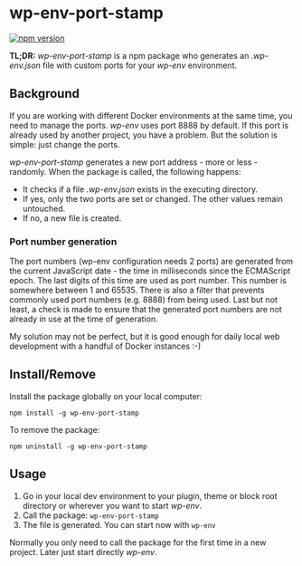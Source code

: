# wp-env-port-stamp

[![npm version](https://badge.fury.io/js/wp-env-port-stamp.svg)](https://badge.fury.io/js/wp-env-port-stamp)

**TL;DR:** *wp-env-port-stamp* is a npm package who generates an *.wp-env.json* file with custom ports for your *wp-env* environment.

## Background

If you are working with different Docker environments at the same time, you need to manage the ports. *wp-env* uses port 8888 by default. If this port is already used by another project, you have a problem. But the solution is simple: just change the ports.

*wp-env-port-stamp* generates a new port address - more or less - randomly. When the package is called, the following happens:

* It checks if a file *.wp-env.json* exists in the executing directory.
* If yes, only the two ports are set or changed. The other values remain untouched.
* If no, a new file is created.

### Port number generation

The port numbers (wp-env configuration needs 2 ports) are generated from the current JavaScript date - the time in milliseconds since the ECMAScript epoch. The last digits of this time are used as port number. This number is somewhere between 1 and 65535. There is also a filter that prevents commonly used port numbers (e.g. 8888) from being used. Last but not least, a check is made to ensure that the generated port numbers are not already in use at the time of generation.

My solution may not be perfect, but it is good enough for daily local web development with a handful of Docker instances :-)

## Install/Remove

Install the package globally on your local computer:

```
npm install -g wp-env-port-stamp
```

To remove the package:

```
npm uninstall -g wp-env-port-stamp
```

## Usage

1. Go in your local dev environment to your plugin, theme or block root directory or wherever you want to start *wp-env*.
2. Call the package: `wp-env-port-stamp`
3. The file is generated. You can start now with `wp-env`

Normally you only need to call the package for the first time in a new project. Later just start directly *wp-env*.
